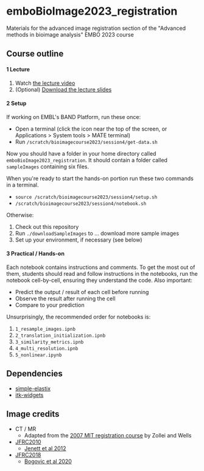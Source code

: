 # emboBioImage2023_registration
Materials for the advanced image registration section of the "Advanced methods in bioimage analysis" EMBO 2023 course

## Course outline

#### 1 Lecture

1. Watch [the lecture video](https://youtu.be/OCbFJfLoZbY)
2. (Optional) [Download the lecture slides](https://github.com/bogovicj/emboBioImage2023_registration/blob/main/slides/embo2023Registration.pdf)

#### 2 Setup

If working on EMBL's BAND Platform, run these once:

* Open a terminal (click the icon near the top of the screen, or Applications > System tools > MATE terminal)
* Run `/scratch/bioimagecourse2023/session4/get-data.sh`

Now you should have a folder in your home directory called `emboBioImage2023_registration`. It should contain
a folder called `sampleImages` containing six files.

When you're ready to start the hands-on portion run these two commands in a terminal.

* `source /scratch/bioimagecourse2023/session4/setup.sh`
* `/scratch/bioimagecourse2023/session4/notebook.sh`

Otherwise:

1. Check out this repository
2. Run `./downloadSampleImages` to ... download more sample images
3. Set up your environment, if necessary (see below)

#### 3 Practical / Hands-on 

Each notebook contains instructions and comments. To get the most out of them,
students should read and follow instructions in the notebooks, run the notebook
cell-by-cell, ensuring they understand the code. Also important:

* Predict the output / result of each cell before running
* Observe the result after running the cell
* Compare to your prediction

Unsurprisingly, the recommended order for notebooks is:

1. `1_resample_images.ipnb`
2. `2_translation_initialization.ipnb`
3. `3_similarity_metrics.ipnb`
4. `4_multi_resolution.ipnb`
5. `5_nonlinear.ipynb`

## Dependencies 

* [simple-elastix](https://simpleelastix.github.io/)
* [itk-widgets](https://github.com/InsightSoftwareConsortium/itkwidgets)

## Image credits

* CT / MR
    * Adapted from the [2007 MIT registration course](https://ocw.mit.edu/courses/health-sciences-and-technology/hst-582j-biomedical-signal-and-image-processing-spring-2007/lecture-notes/l16_reg1.pdf) by Zollei and Wells
* [JFRC2010](https://github.com/VirtualFlyBrain/DrosAdultBRAINdomains)
    * [Jenett et al 2012](http://dx.doi.org/10.1016/j.celrep.2012.09.011)
* [JFRC2018](https://www.janelia.org/open-science/jrc-2018-brain-templates)
    * [Bogovic et al 2020](https://doi.org/10.1371/journal.pone.0236495)
